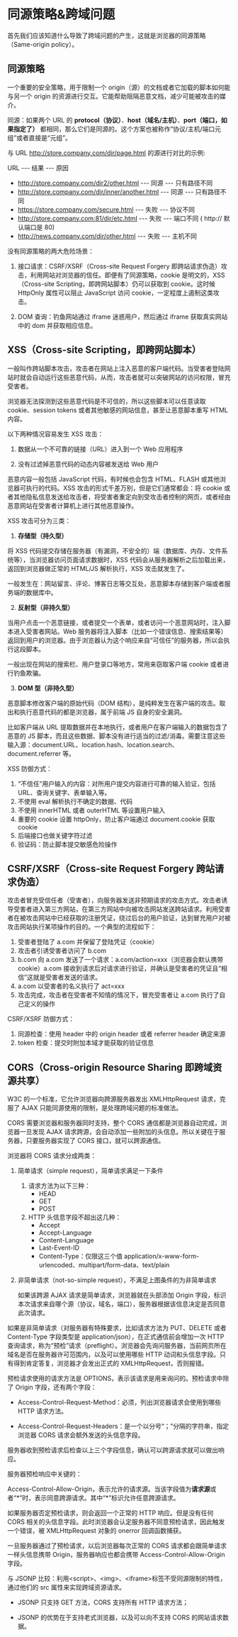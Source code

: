 # 同源策略&跨域问题

首先我们应该知道什么导致了跨域问题的产生，这就是浏览器的同源策略（Same-origin policy）。

## 同源策略

一个重要的安全策略，用于限制一个 origin（源）的文档或者它加载的脚本如何能与另一个 origin 的资源进行交互。它能帮助阻隔恶意文档，减少可能被攻击的媒介。

同源：如果两个 URL 的 **protocol（协议）**、**host（域名/主机）**、**port（端口，如果指定了）** 都相同，那么它们是同源的。这个方案也被称作“协议/主机/端口元组”或者直接是“元组”。

与 URL http://store.company.com/dir/page.html 的源进行对比的示例:

URL --- 结果 --- 原因

- http://store.company.com/dir2/other.html --- 同源 --- 只有路径不同
- http://store.company.com/dir/inner/another.html --- 同源 --- 只有路径不同
- https://store.company.com/secure.html --- 失败 --- 协议不同
- http://store.company.com:81/dir/etc.html --- 失败 --- 端口不同 ( http:// 默认端口是 80)
- http://news.company.com/dir/other.html --- 失败 --- 主机不同

没有同源策略的两大危险场景：

1. 接口请求：CSRF/XSRF（Cross-site Request Forgery 即跨站请求伪造）攻击，利用网站对浏览器的信任。即便有了同源策略，cookie 是明文的，XSS（Cross-site Scripting，即跨网站脚本）仍可以获取到 cookie。这时候 HttpOnly 属性可以阻止 JavaScript 访问 cookie，一定程度上遏制这类攻击。

2. DOM 查询：钓鱼网站通过 iframe 迷惑用户，然后通过 iframe 获取真实网站中的 dom 并获取相应信息。

## XSS（Cross-site Scripting，即跨网站脚本）

一般叫作跨站脚本攻击，攻击者在网站上注入恶意的客户端代码。当受害者登陆网站时就会自动运行这些恶意代码，从而，攻击者就可以突破网站的访问权限，冒充受害者。

浏览器无法探测到这些恶意代码是不可信的，所以这些脚本可以任意读取 cookie、session tokens 或者其他敏感的网站信息，甚至让恶意脚本重写 HTML 内容。

以下两种情况容易发生 XSS 攻击：

1. 数据从一个不可靠的链接（URL）进入到一个 Web 应用程序

2. 没有过滤掉恶意代码的动态内容被发送给 Web 用户

恶意内容一般包括 JavaScript 代码，有时候也会包含 HTML、FLASH 或其他浏览器可执行的代码。XSS 攻击的形式千差万别，但是它们通常都会：将 cookie 或者其他隐私信息发送给攻击者，将受害者重定向到受攻击者控制的网页，或者经由恶意网站在受害者计算机上进行其他恶意操作。

XSS 攻击可分为三类：

1. **存储型（持久型）**

将 XSS 代码提交存储在服务器（有漏洞，不安全的）端（数据库、内存、文件系统等），当浏览器访问页面请求数据时，XSS 代码会从服务器解析之后加载出来，返回到浏览器做正常的 HTML/JS 解析执行，XSS 攻击就发生了。

一般发生在：网站留言、评论、博客日志等交互处，恶意脚本存储到客户端或者服务端的数据库中。

2. **反射型（非持久型）**

当用户点击一个恶意链接，或者提交一个表单，或者访问一个恶意网站时，注入脚本进入受害者网站。Web 服务器将注入脚本（比如一个错误信息、搜索结果等）返回到用户的浏览器。由于浏览器认为这个响应来自“可信任”的服务器，所以会执行这段脚本。

一般出现在网站的搜索栏、用户登录口等地方，常用来窃取客户端 cookie 或者进行钓鱼欺骗。

3. **DOM 型（非持久型）**

恶意脚本修改客户端的原始代码（DOM 结构），是纯粹发生在客户端的攻击。取出和执行恶意代码的都是浏览器，属于前端 JS 自身的安全漏洞。

比如客户端从 URL 提取数据并在本地执行，或者用户在客户端输入的数据包含了恶意的 JS 脚本，而且这些数据、脚本没有进行适当的过滤/消毒。需要注意这些输入源：document.URL、location.hash、location.search、document.referrer 等。

XSS 防御方式：

1. “不信任”用户输入的内容：对所用户提交内容进行可靠的输入验证，包括 URL、查询关键字、表单输入等。
2. 不使用 eval 解析执行不确定的数据、代码
3. 不使用 innerHTML 或者 outerHTML 等设置用户输入
4. 重要的 cookie 设置 httpOnly，防止客户端通过 document.cookie 获取 cookie
5. 后端接口也做关键字符过滤
6. 验证码：防止脚本提交敏感危险操作

## CSRF/XSRF（Cross-site Request Forgery 跨站请求伪造）

攻击者冒充受信任者（受害者），向服务器发送非预期请求的攻击方式。攻击者诱导受害者进入第三方网站，在第三方网站中向被攻击网站发送跨站请求。利用受害者在被攻击网站中已经获取的注册凭证，绕过后台的用户验证，达到冒充用户对被攻击网站执行某项操作的目的。一个典型的流程如下：

1. 受害者登陆了 a.com 并保留了登陆凭证（cookie）
2. 攻击者引诱受害者访问了 b.com
3. b.com 向 a.com 发送了一个请求：a.com/action=xxx（浏览器会默认携带 cookie）a.com 接收到请求后对请求进行验证，并确认是受害者的凭证且“相信”这就是受害者发送的请求。
4. a.com 以受害者的名义执行了 act=xxx
5. 攻击完成，攻击者在受害者不知情的情况下，冒充受害者让 a.com 执行了自己定义的操作

CSRF/XSRF 防御方式：

1. 同源检查：使用 header 中的 origin header 或者 referrer header 确定来源
2. token 检查：提交时附加本域才能获取的验证信息

## CORS（Cross-origin Resource Sharing 即跨域资源共享）

W3C 的一个标准，它允许浏览器向跨源服务器发出 XMLHttpRequest 请求，克服了 AJAX 只能同源使用的限制，是处理跨域问题的标准做法。

CORS 需要浏览器和服务器同时支持，整个 CORS 通信都是浏览器自动完成，浏览器一旦发现 AJAX 请求跨源，会自动添加一些附加的头信息。所以关键在于服务器，只要服务器实现了 CORS 接口，就可以跨源通信。

浏览器将 CORS 请求分成两类：

1. 简单请求（simple request），简单请求满足一下条件

   1. 请求方法为以下三种：
      - HEAD
      - GET
      - POST
   2. HTTP 头信息字段不超出这几种：
      - Accept
      - Accept-Language
      - Content-Language
      - Last-Event-ID
      - Content-Type：仅限这三个值 application/x-www-form-urlencoded、multipart/form-data、text/plain

2. 非简单请求（not-so-simple request），不满足上图条件的为非简单请求

   如果该跨源 AJAX 请求是简单请求，浏览器就在头部添加 Origin 字段，标识本次请求来自哪个源（协议，域名，端口），服务器根据该信息决定是否同意此次请求。

如果是非简单请求（对服务器有特殊要求，比如请求方法为 PUT、DELETE 或者 Content-Type 字段类型是 application/json），在正式通信前会增加一次 HTTP 查询请求，称为“预检”请求（preflight）。浏览器会先询问服务器，当前网页所在域名是否在服务器许可范围内，以及可以使用哪些 HTTP 动词和头信息字段。只有得到肯定答复，浏览器才会发出正式的 XMLHttpRequest，否则报错。

预检请求使用的请求方法是 OPTIONS，表示该请求是用来询问的。预检请求中除了 Origin 字段，还有两个字段：

- Access-Control-Request-Method：必须，列出浏览器请求会使用到哪些 HTTP 请求方法。

- Access-Control-Request-Headers：是一个以分号“；”分隔的字符串，指定浏览器 CORS 请求会额外发送的头信息字段。

服务器收到预检请求后检查以上三个字段信息，确认可以跨源请求就可以做出响应。

服务器预检响应中关键的：

Access-Control-Allow-Origin，表示允许的请求源。当该字段值为**请求源**或者“\*”时，表示同意跨源请求。其中“\*”标识允许任意跨源请求。

如果服务器否定预检请求，则会返回一个正常的 HTTP 响应。但是没有任何 CORS 相关的头信息字段。此时浏览器会认定服务器不同意预检请求，因此触发一个错误，被 XMLHttpRequest 对象的 onerror 回调函数捕获。

一旦服务器通过了预检请求，以后浏览器每次正常的 CORS 请求都会跟简单请求一样头信息携带 Origin，服务器响应也都会携带 Access-Control-Allow-Origin 字段。

与 JSONP 比较：利用\<script\>、\<img\>、\<iframe\>标签不受同源限制的特性，通过他们的 src 属性来实现跨域资源请求。

- JSONP 只支持 GET 方法，CORS 支持所有 HTTP 请求方法；

- JSONP 的优势在于支持老式浏览器，以及可以向不支持 CORS 的网站请求数据。
